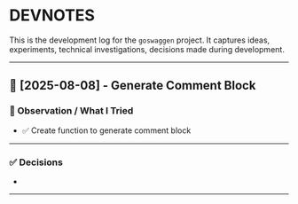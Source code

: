# DEVNOTES

This is the development log for the `goswaggen` project.
It captures ideas, experiments, technical investigations, decisions made during development.

---

## 📅 [2025-08-08] - Generate Comment Block

### 🧪 Observation / What I Tried
- ✅ Create function to generate comment block

---

### ✅ Decisions
- 
---